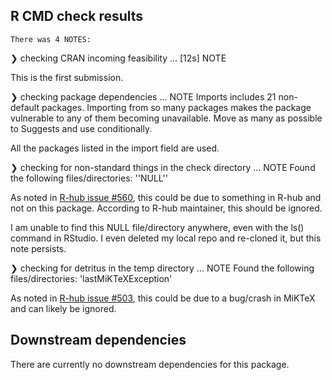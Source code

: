 ## R CMD check results

    There was 4 NOTES:
    
❯ checking CRAN incoming feasibility ... [12s] NOTE
  
  This is the first submission.

❯ checking package dependencies ... NOTE
  Imports includes 21 non-default packages.
  Importing from so many packages makes the package vulnerable to any of
  them becoming unavailable.  Move as many as possible to Suggests and
  use conditionally.
  
  All the packages listed in the import field are used.
  
❯ checking for non-standard things in the check directory ... NOTE
  Found the following files/directories:
    ''NULL''
    
  As noted in [R-hub issue #560](https://github.com/r-hub/rhub/issues/560), 
  this could be due to something in R-hub and not on this package. According to 
  R-hub maintainer, this should be ignored.
  
  I am unable to find this NULL file/directory anywhere, even with the ls() 
  command in RStudio. I even deleted my local repo and re-cloned it, but this 
  note persists.

❯ checking for detritus in the temp directory ... NOTE
  Found the following files/directories:
    'lastMiKTeXException'
    
  As noted in [R-hub issue #503](https://github.com/r-hub/rhub/issues/503), 
  this could be due to a bug/crash in MiKTeX and can likely be ignored.

## Downstream dependencies

  There are currently no downstream dependencies for this package.
